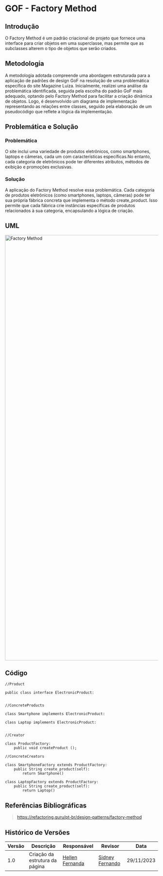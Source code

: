 # GOF - Factory Method

## Introdução
O Factory Method é um padrão criacional de projeto que fornece uma interface para criar objetos em uma superclasse, mas permite que as subclasses alterem o tipo de objetos que serão criados.

## Metodologia
A metodologia adotada compreende uma abordagem estruturada para a aplicação de padrões de design GoF na resolução de uma problemática específica do site Magazine Luiza. Inicialmente, realizei uma análise da problemática identificada, seguida pela escolha do padrão GoF mais adequado, optando pelo Factory Method para facilitar a criação dinâmica de objetos. Logo, é desenvolvido um diagrama de implementação representando as relações entre classes, seguido pela elaboração de um pseudocódigo que reflete a lógica da implementação. 
## Problemática e Solução

### Problemática  
O site inclui uma variedade de produtos eletrônicos, como smartphones, laptops e câmeras, cada um com características específicas.No entanto, cada categoria de eletrônicos pode ter diferentes atributos, métodos de exibição e promoções exclusivas.

### Solução
A aplicação do Factory Method resolve essa problemática. Cada categoria de produtos eletrônicos (como smartphones, laptops, câmeras) pode ter sua própria fábrica concreta que implementa o método create_product. Isso permite que cada fábrica crie instâncias específicas de produtos relacionados à sua categoria, encapsulando a lógica de criação.

## UML

<img src="/assets/FactoryMethod.png" alt="Factory Method" width="1400"/>


## Código

```
//Product

public class interface ElectronicProduct:


//ConcreteProducts

class Smartphone implements ElectronicProduct:

class Laptop implements ElectronicProduct:


//Creator

class ProductFactory:
    public void createProduct ();

//ConcreteCreators

class SmartphoneFactory extends ProductFactory:
    public String create_product(self):
        return Smartphone()

class LaptopFactory extends ProductFactory:
    public String create_product(self):
        return Laptop()

```
## Referências Bibliográficas

>https://refactoring.guru/pt-br/design-patterns/factory-method
## Histórico de Versões
| Versão   | Descrição  | Responsável | Revisor    | Data      |
|----------|------------|-------------|------------|-----------|
| 1.0      | Criação da estrutura da página   | [Hellen Fernanda](https://github.com/Hellen159)   |  [Sidney Fernando](https://github.com/nando3d3)  | 29/11/2023|